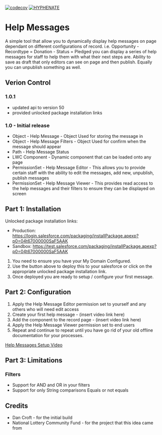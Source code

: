 [![codecov](https://codecov.io/gh/HYPHENATE/HelpMessages/branch/master/graph/badge.svg)](https://codecov.io/gh/HYPHENATE/HelpMessages)
[![HYPHENATE](https://circleci.com/gh/HYPHENATE/HelpMessages.svg?style=svg&&circle-token=297c83f424a06b21dc3b4fa042318223464f67d7)](https://circleci.com/gh/HYPHENATE/HelpMessages)

# Help Messages

A simple tool that allow you to dynamically display help messages on page dependant on different configurations of record.
i.e. Opportunity - Recordtype = Donation - Status = Pledged you can display a series of help messages for staff to help them with what their next steps are.
Ability to save as draft that only editors can see on page and then publish. Equally you can unpublish something as well.

## Verion Control

### 1.0.1
- updated api to version 50
- provided unlocked package installation links
### 1.0 - Initial release

- Object - Help Message - Object Used for storing the message in
- Object - Help Message Filters - Object Used for confirm when the message should appear
- Path - Help Message Status
- LWC Component - Dynamic component that can be loaded onto any page
- PermissionSet - Help Message Editor - This allows you to provide certain staff with the ability to edit the messages, add new, unpublish, publish messages
- PermissionSet - Help Message Viewer - This provides read access to the help messages and their filters to ensure they can be displayed on screen

## Part 1: Installation

Unlocked package installation links:
- Production: https://login.salesforce.com/packaging/installPackage.apexp?p0=04t67000000SaF5AAK
- Sandbox: https://test.salesforce.com/packaging/installPackage.apexp?p0=04t67000000SaF5AAK

1. You need to ensure you have your My Domain Configured.
2. Use the button above to deploy this to your salesforce or click on the appropriate unlocked package installation link.
3. Once deployed you are ready to setup / configure your first message.

## Part 2: Configuration

1. Apply the Help Message Editor permission set to yourself and any others who will need edit access
2. Create your first help message - (insert video link here)
3. Add the component to the record page - (insert video link here)
4. Apply the Help Message Viewer permission set to end users
5. Repeat and continue to repeat until you have go rid of your old offline documentation for your processes.

<a href="https://web.microsoftstream.com/video/cef94101-46a5-4d8d-8538-51fd6584c005">Help Messages Setup Video</a>

## Part 3: Limitations

### Filters
- Support for AND and OR in your filters
- Support for only String comparisons Equals or not equals

## Credits

- Dan Croft - for the initial build
- National Lottery Community Fund - for the project that this idea came from
